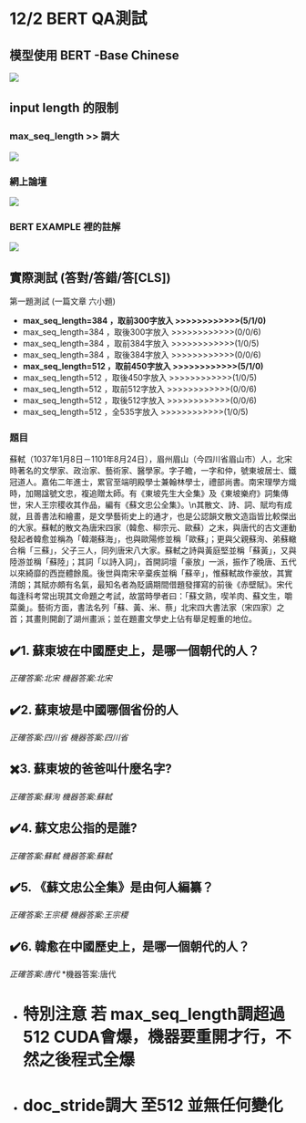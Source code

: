 # 12/2 BERT QA測試
## 模型使用 BERT -Base Chinese
![](https://i.imgur.com/Tbh5nBC.jpg)

## input length 的限制
### max_seq_length >> 調大
![](https://i.imgur.com/f3CXumS.jpg)
### 網上論壇
![](https://i.imgur.com/M7a15jB.jpg)
### BERT EXAMPLE 裡的註解
![](https://i.imgur.com/vaUjaQ6.jpg)

## 實際測試  (答對/答錯/答[CLS]) 
第一題測試 (一篇文章 六小題)
* **max_seq_length=384 ，取前300字放入 >>>>>>>>>>>>(5/1/0)**
* max_seq_length=384 ，取後300字放入 >>>>>>>>>>>>(0/0/6)
* max_seq_length=384 ，取前384字放入 >>>>>>>>>>>>(1/0/5)
* max_seq_length=384 ，取後384字放入 >>>>>>>>>>>>(0/0/6)
* **max_seq_length=512 ，取前450字放入 >>>>>>>>>>>>(5/1/0)**
* max_seq_length=512 ，取後450字放入 >>>>>>>>>>>>(1/0/5)
* max_seq_length=512 ，取前512字放入 >>>>>>>>>>>>(0/0/6)
* max_seq_length=512 ，取後512字放入 >>>>>>>>>>>>(0/0/6)
* max_seq_length=512 ，全535字放入   >>>>>>>>>>>>(1/0/5)

### 題目
蘇軾（1037年1月8日－1101年8月24日），眉州眉山（今四川省眉山市）人，北宋時著名的文學家、政治家、藝術家、醫學家。字子瞻，一字和仲，號東坡居士、鐵冠道人。嘉佑二年進士，累官至端明殿學士兼翰林學士，禮部尚書。南宋理學方熾時，加賜諡號文忠，複追贈太師。有《東坡先生大全集》及《東坡樂府》詞集傳世，宋人王宗稷收其作品，編有《蘇文忠公全集》。\n其散文、詩、詞、賦均有成就，且善書法和繪畫，是文學藝術史上的通才，也是公認韻文散文造詣皆比較傑出的大家。蘇軾的散文為唐宋四家（韓愈、柳宗元、歐蘇）之末，與唐代的古文運動發起者韓愈並稱為「韓潮蘇海」，也與歐陽修並稱「歐蘇」；更與父親蘇洵、弟蘇轍合稱「三蘇」，父子三人，同列唐宋八大家。蘇軾之詩與黃庭堅並稱「蘇黃」，又與陸游並稱「蘇陸」；其詞「以詩入詞」，首開詞壇「豪放」一派，振作了晚唐、五代以來綺靡的西崑體餘風。後世與南宋辛棄疾並稱「蘇辛」，惟蘇軾故作豪放，其實清朗；其賦亦頗有名氣，最知名者為貶謫期間借題發揮寫的前後《赤壁賦》。宋代每逢科考常出現其文命題之考試，故當時學者曰：「蘇文熟，喫羊肉、蘇文生，嚼菜羹」。藝術方面，書法名列「蘇、黃、米、蔡」北宋四大書法家（宋四家）之首；其畫則開創了湖州畫派；並在題畫文學史上佔有舉足輕重的地位。


## :heavy_check_mark:1. 蘇東坡在中國歷史上，是哪一個朝代的人？
*正確答案:北宋* 
*機器答案:北宋*
## :heavy_check_mark:2. 蘇東坡是中國哪個省份的人
*正確答案:四川省* 
*機器答案:四川省*
## :heavy_multiplication_x:3. 蘇東坡的爸爸叫什麼名字?
*正確答案:蘇洵* 
*機器答案:蘇軾*
## :heavy_check_mark:4. 蘇文忠公指的是誰?
*正確答案:蘇軾* 
*機器答案:蘇軾*
## :heavy_check_mark:5. 《蘇文忠公全集》是由何人編纂？
*正確答案:王宗稷* 
*機器答案:王宗稷*
## :heavy_check_mark:6. 韓愈在中國歷史上，是哪一個朝代的人？
*正確答案:唐代* 
*機器答案:唐代


* # 特別注意 若 max_seq_length調超過512 CUDA會爆，機器要重開才行，不然之後程式全爆
* # doc_stride調大 至512 並無任何變化
